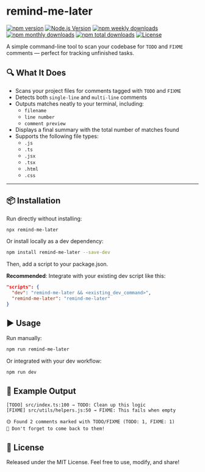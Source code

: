 # remind-me-later

[![npm version](https://img.shields.io/npm/v/remind-me-later.svg)](https://www.npmjs.com/package/remind-me-later)
[![Node.js Version](https://img.shields.io/node/v/remind-me-later.svg)](https://www.npmjs.com/package/remind-me-later)
[![npm weekly downloads](https://img.shields.io/npm/dw/remind-me-later.svg)](https://www.npmjs.com/package/remind-me-later)
[![npm monthly downloads](https://img.shields.io/npm/dm/remind-me-later.svg)](https://www.npmjs.com/package/remind-me-later)
[![npm total downloads](https://img.shields.io/npm/dt/remind-me-later.svg)](https://www.npmjs.com/package/remind-me-later)
[![License](https://img.shields.io/npm/l/remind-me-later.svg)](https://github.com/bendiep/remind-me-later/blob/main/LICENSE)

A simple command-line tool to scan your codebase for `TODO` and `FIXME` comments — perfect for tracking unfinished tasks.

## 🔍 What It Does

- Scans your project files for comments tagged with `TODO` and `FIXME`
- Detects both `single-line` and `multi-line` comments
- Outputs matches neatly to your terminal, including:
  - `filename`
  - `line number`
  - `comment preview`
- Displays a final summary with the total number of matches found
- Supports the following file types:
  - `.js`
  - `.ts`
  - `.jsx`
  - `.tsx`
  - `.html`
  - `.css`

---

## 📦 Installation

Run directly without installing:

```bash
npx remind-me-later
```

Or install locally as a dev dependency:

```bash
npm install remind-me-later --save-dev
```

Then, add a script to your package.json.

**Recommended**: Integrate with your existing dev script like this:

```json
"scripts": {
  "dev": "remind-me-later && <existing_dev_command>",
  "remind-me-later": "remind-me-later"
}
```

## ▶️ Usage

Run manually:

```bash
npm run remind-me-later
```

Or integrated with your dev workflow:

```bash
npm run dev
```

## 📂 Example Output

```text
[TODO] src/index.ts:100 → TODO: Clean up this logic
[FIXME] src/utils/helpers.js:50 → FIXME: This fails when empty

🟡 Found 2 comments marked with TODO/FIXME (TODO: 1, FIXME: 1)
💬 Don't forget to come back to them!
```

## 📝 License

Released under the MIT License. Feel free to use, modify, and share!
